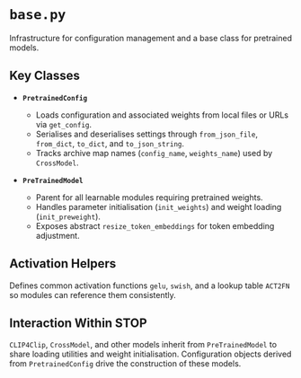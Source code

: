 # `base.py`

Infrastructure for configuration management and a base class for pretrained models.

## Key Classes

- **`PretrainedConfig`**
  - Loads configuration and associated weights from local files or URLs via `get_config`.
  - Serialises and deserialises settings through `from_json_file`, `from_dict`, `to_dict`, and `to_json_string`.
  - Tracks archive map names (`config_name`, `weights_name`) used by `CrossModel`.

- **`PreTrainedModel`**
  - Parent for all learnable modules requiring pretrained weights.
  - Handles parameter initialisation (`init_weights`) and weight loading (`init_preweight`).
  - Exposes abstract `resize_token_embeddings` for token embedding adjustment.

## Activation Helpers

Defines common activation functions `gelu`, `swish`, and a lookup table `ACT2FN` so modules can reference them consistently.

## Interaction Within STOP

`CLIP4Clip`, `CrossModel`, and other models inherit from `PreTrainedModel` to share loading utilities and weight initialisation. Configuration objects derived from `PretrainedConfig` drive the construction of these models.
